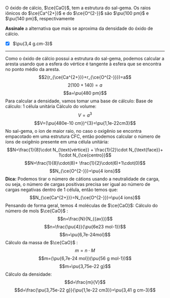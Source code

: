 O óxido de cálcio, $\ce{CaO}$, tem a estrutura do sal-gema. Os raios iônicos do $\ce{Ca^{2+}}$ e do $\ce{O^{2-}}$ são $\pu{100 pm}$ e $\pu{140 pm}$, respectivamente

**Assinale** a alternativa que mais se aproxima da densidade do óxido de cálcio.

- [x] $\pu{3,4 g.cm-3}$


---

Como o óxido de cálcio possui a estrutura do sal-gema, podemos calcular a aresta usando que a esfera do vértice é tangente à esfera que se encontra no ponto médio da aresta.
$$2(r_{\ce{Ca^{2+}}}+r_{\ce{O^{2-}}})=a$$
$$2(100+140)=a$$
$$a=\pu{480 pm}$$
Para calcular a densidade, vamos tomar uma base de cálculo:
Base de cálculo: 1 célula unitária
Cálculo do volume:
$$V=a^{3}$$
$$V=(\pu{480e-10 cm})^{3}=\pu{1,1e-22cm3}$$
No sal-gema, o íon de maior raio, no caso o oxigênio se encontra empacotado em uma estrutura CFC, então podemos calcular o número de íons de oxigênio presente em uma célula unitária:
$$N=\frac{1}{8}\cdot N_{\text{vértice}} + \frac{1}{2}\cdot N_{\text{face}}+ 1\cdot N_{\ce{centro}}$$
$$N=\frac{1}{8}\cdot(8)+ \frac{1}{2}\cdot(6)+1\cdot(0)$$
$$N_{\ce{O^{2-}}}=\pu{4 íons}$$
**Dica:** Podemos tirar o número de cátions usando a neutralidade de carga, ou seja, o número de cargas positivas precisa ser igual ao número de cargas negativas dentro de 1 célula, então temos que:
$$N_{\ce{Ca^{2+}}}=N_{\ce{O^{2-}}}=\pu{4 íons}$$
Pensando de forma geral, temos 4 moléculas de $\ce{CaO}$:
Cálculo do número de mols $\ce{CaO}$ :
$$n=\frac{N}{N_{{av}}}$$
$$n=\frac{\pu{4}}{\pu{6e23 mol-1}}$$
$$n=\pu{6,7e-24mol}$$
Cálculo da massa de $\ce{CaO}$ :
$$m=n \cdot M$$
$$m=(\pu{6,7e-24 mol})(\pu{56 g mol-1})$$
$$m=\pu{3,75e-22 g}$$
Cálculo da densidade:
$$d=\frac{m}{V}$$
$$d=\frac{\pu{3,75e-22 g}}{\pu{1,1e-22 cm3}}=\pu{3,41 g cm-3}$$


